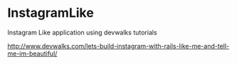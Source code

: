 # InstagramLike

Instagram Like application using devwalks tutorials

http://www.devwalks.com/lets-build-instagram-with-rails-like-me-and-tell-me-im-beautiful/
